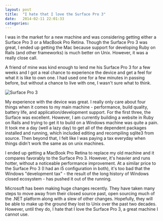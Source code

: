 ```yaml
---
layout: post
title:  "I hate that I love the Surface Pro 3"
date:   2014-02-11 22:01:33
categories:
---
```


I was in the market for a new machine and was considering getting either a Surface Pro 3 or a MacBook Pro Retina. Though the Surface Pro 3 was great, I ended up getting the Mac because support for developing Ruby on Rails (and other frameworks) is much better on Unix. However, it was a really close call.

A friend of mine was kind enough to lend me his Surface Pro 3 for a few weeks and I got a real chance to experience the device and get a feel for what it is like to own one. I had used one for a few minutes in passing before, but without a chance to live with one, I wasn't sure what to think.

![Surface Pro 3](/images/surfacepro3.png)

My experience with the device was great. I really only care about four things when it comes to my main machine - performance, build quality, battery life, and application/development support. For the first three, the Surface was excellent. However, I am currently building a website in Ruby on Rails and trying to get it to build on a Windows machine was quite a pain. It took me a day (well a lazy day) to get all of the dependent packages installed and running, which included editing and recompiling sqlite3 from source. Then beyond that, I felt like I was paying a tax everyday when things didn't work the same as on unix machines.

I ended up getting a MacBook Pro Retina to replace my old machine and it compares favorably to the Surface Pro 3.  However, it's heavier and runs hotter, without a noticeable performance improvement.  At a similar price to the Surface Pro 3 (I had an i5 configuration in both), it's too bad that the Windows "development tax" -  the result of the long history of Windows closed ecosystem - has pushed it out of the running.

Microsoft has been making huge changes recently.  They have taken many steps to move away from their closed source past, open sourcing much of the .NET platform along with a slew of other changes. Hopefully, they will be able to make up the ground they lost to Unix over the past two decades.  However, until they do, I hate that I love the Surface Pro 3, a great machine I cannot use.
